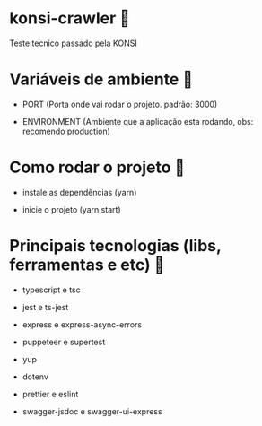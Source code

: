 # konsi-crawler 🚀
Teste tecnico passado pela KONSI

# Variáveis de ambiente 🚀

- PORT (Porta onde vai rodar o projeto. padrão: 3000)

- ENVIRONMENT (Ambiente que a aplicação esta rodando, obs: recomendo production)

# Como rodar o projeto 🚀

- instale as dependências (yarn)

- inicie o projeto (yarn start)

# Principais tecnologias (libs, ferramentas e etc) 🚀

- typescript e tsc

- jest e ts-jest

- express e express-async-errors

- puppeteer e supertest

- yup

- dotenv

- prettier e eslint

- swagger-jsdoc e swagger-ui-express